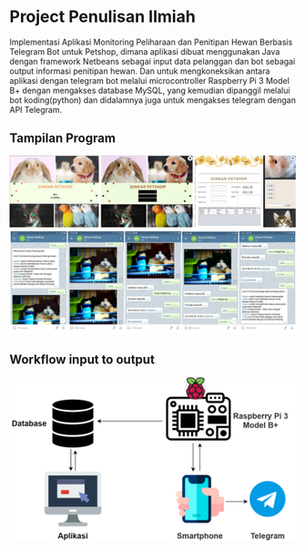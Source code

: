 # Project Penulisan Ilmiah
Implementasi Aplikasi Monitoring Peliharaan dan Penitipan Hewan Berbasis Telegram Bot untuk Petshop, dimana aplikasi dibuat menggunakan Java dengan framework Netbeans sebagai input data pelanggan dan bot sebagai output informasi penitipan hewan. Dan untuk mengkoneksikan antara aplikasi dengan telegram bot melalui microcontroller Raspberry Pi 3 Model B+ dengan mengakses database MySQL, yang kemudian dipanggil melalui bot koding(python) dan didalamnya juga untuk mengakses telegram dengan API Telegram.

## Tampilan Program
![](TampilanProgram.png)

## Workflow input to output
![](workflowio.png)
